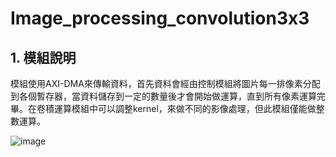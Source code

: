 # Image_processing_convolution3x3
## 1. 模組說明
模組使用AXI-DMA來傳輸資料，首先資料會經由控制模組將圖片每一排像素分配到各個暫存器，當資料儲存到一定的數量後才會開始做運算，直到所有像素運算完畢。在卷積運算模組中可以調整kernel，來做不同的影像處理，但此模組僅能做整數運算。

![image](https://github.com/Kevin18Chen/Image_processing_convolution3x3/tree/main/img/conv512x512.png)

